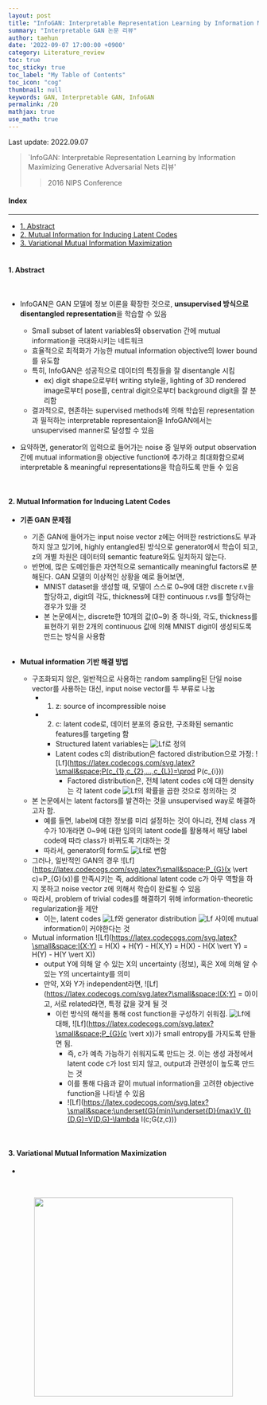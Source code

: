 ```yaml
---
layout: post
title: "InfoGAN: Interpretable Representation Learning by Information Maximizing GAN 논문 리뷰"
summary: "Interpretable GAN 논문 리뷰"
author: taehun
date: '2022-09-07 17:00:00 +0900'
category: Literature_review
toc: true
toc_sticky: true
toc_label: "My Table of Contents"
toc_icon: "cog"
thumbnail: null
keywords: GAN, Interpretable GAN, InfoGAN
permalink: /20
mathjax: true
use_math: true
---
```


Last update: 2022.09.07<br>

> `InfoGAN: Interpretable Representation Learning by Information Maximizing Generative Adversarial Nets 리뷰'
> > 2016 NIPS Conference<br>

#### Index
---

- [1. Abstract](#1-abstract)
- [2. Mutual Information for Inducing Latent Codes](#2-mutual-information-for-inducing-latent-codes)
- [3. Variational Mutual Information Maximization](#3-variational-mutual-information-maximization)<br><br>

#### **1. Abstract**
  
<br>

- InfoGAN은 GAN 모델에 정보 이론을 확장한 것으로, **unsupervised 방식으로 disentangled representation**을 학습할 수 있음
  - Small subset of latent variables와 observation 간에 mutual information을 극대화시키는 네트워크
  - 효율적으로 최적화가 가능한 mutual information objective의 lower bound를 유도함
  - 특히, InfoGAN은 성공적으로 데이터의 특징들을 잘 disentangle 시킴
    - ex) digit shape으로부터 writing style을, lighting of 3D rendered image로부터 pose를, central digit으로부터 background digit을 잘 분리함
  - 결과적으로, 현존하는 supervised methods에 의해 학습된 representation과 필적하는 interpretable representaion을 InfoGAN에서는 unsupervised manner로 달성할 수 있음

- 요약하면, generator의 입력으로 들어가는 noise 중 일부와 output observation 간에 mutual information을 objective function에 추가하고 최대화함으로써 interpretable & meaningful representations을 학습하도록 만들 수 있음
<br>

#### **2. Mutual Information for Inducing Latent Codes**

- **기존 GAN 문제점**
  - 기존 GAN에 들어가는 input noise vector z에는 어떠한 restrictions도 부과하지 않고 있기에, highly entangled된 방식으로 generator에서 학습이 되고, z의 개별 차원은 데이터의 semantic feature와도 일치하지 않는다.
  - 반면에, 많은 도메인들은 자연적으로 semantically meaningful factors로 분해된다. GAN 모델의 이상적인 상황을 예로 들어보면,
    - MNIST dataset을 생성할 때, 모델이 스스로 0~9에 대한 discrete r.v을 할당하고, digit의 각도, thickness에 대한 continuous r.vs를 할당하는 경우가 있을 것
    - 본 논문에서는, discrete한 10개의 값(0~9) 중 하나와, 각도, thickness를 표현하기 위한 2개의 continuous 값에 의해 MNIST digit이 생성되도록 만드는 방식을 사용함<br><br>

- **Mutual information 기반 해결 방법**
  - 구조화되지 않은, 일반적으로 사용하는 random sampling된 단일 noise vector를 사용하는 대신, input noise vector를 두 부류로 나눔
    - 1) z: source of incompressible noise
    - 2) c: latent code로, 데이터 분포의 중요한, 구조화된 semantic features를 targeting 함
      - Structured latent variables는 ![Lf](https://latex.codecogs.com/svg.latex?\small&space;c_{1},c_{2},...,c_{L})로 정의
      - Latent codes c의 distribution은 factored distribution으로 가정: ![Lf](https://latex.codecogs.com/svg.latex?\small&space;P(c_{1},c_{2},...,c_{L})=\prod P(c_{i}))
        - Factored distribution은, 전체 latent codes c에 대한 density는 각 latent code ![Lf](https://latex.codecogs.com/svg.latex?\small&space;c_{1},c_{2},...,c_{L})의 확률을 곱한 것으로 정의하는 것<br>
  - 본 논문에서는 latent factors를 발견하는 것을 unsupervised way로 해결하고자 함. 
    - 예를 들면, label에 대한 정보를 미리 설정하는 것이 아니라, 전체 class 개수가 10개라면 0~9에 대한 임의의 latent code를 활용해서 해당 label code에 따라 class가 바뀌도록 기대하는 것
    - 따라서, generator의 form도 ![Lf](https://latex.codecogs.com/svg.latex?\small&space;G(z,c))로 변함
  - 그러나, 일반적인 GAN의 경우 ![Lf](https://latex.codecogs.com/svg.latex?\small&space;P_{G}(x \vert c)=P_{G}(x))를 만족시키는 즉, additional latent code c가 아무 역할을 하지 못하고 noise vector z에 의해서 학습이 완료될 수 있음
  - 따라서, problem of trivial codes를 해결하기 위해 information-theoretic regularization을 제안
    - 이는, latent codes ![Lf](https://latex.codecogs.com/svg.latex?\small&space;c)와 generator distribution ![Lf](https://latex.codecogs.com/svg.latex?\small&space;G(z,c)) 사이에 mutual information이 커야한다는 것
  - Mutual information ![Lf](https://latex.codecogs.com/svg.latex?\small&space;I(X;Y) = H(X) + H(Y) - H(X,Y) = H(X) - H(X \vert Y) = H(Y) - H(Y \vert X))
    - output Y에 의해 알 수 있는 X의 uncertainty (정보), 혹은 X에 의해 알 수 있는 Y의 uncertainty를 의미
    - 만약, X와 Y가 independent라면, ![Lf](https://latex.codecogs.com/svg.latex?\small&space;I(X;Y) = 0)이고, 서로 related라면, 특정 값을 갖게 될 것
      - 이런 방식의 해석을 통해 cost function을 구성하기 쉬워짐. ![Lf](https://latex.codecogs.com/svg.latex?\small&space;x~P_{G}(x))에 대해, ![Lf](https://latex.codecogs.com/svg.latex?\small&space;P_{G}(c \vert x))가 small entropy를 가지도록 만들면 됨. 
        - 즉, c가 예측 가능하기 쉬워지도록 만드는 것. 이는 생성 과정에서 latent code c가 lost 되지 않고, output과 관련성이 높도록 만드는 것
        - 이를 통해 다음과 같이 mutual information을 고려한 objective function을 나타낼 수 있음
        - ![Lf](https://latex.codecogs.com/svg.latex?\small&space;\underset{G}{min}\underset{D}{max}V_{I}(D,G)=V(D,G)-\lambda I(c;G(z,c)))

<br>

#### **3. Variational Mutual Information Maximization**

- 
<br>

<p align="center">
  <img src="https://user-images.githubusercontent.com/86653075/179837645-66b3ebc3-a259-4fca-93ae-4f4064c942eb.png" width="400" height="auto">
</p>
